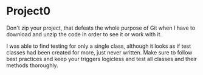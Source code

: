 # Project0
Don't zip your project, that defeats the whole purpose of Git when I have to download and unzip the code in order to see it or work with it.

I was able to find testing for only a single class, although it looks as if test classes had been created for more, just never written. Make sure to follow best practices and keep your triggers logicless and test all classes and their methods thoroughly.
